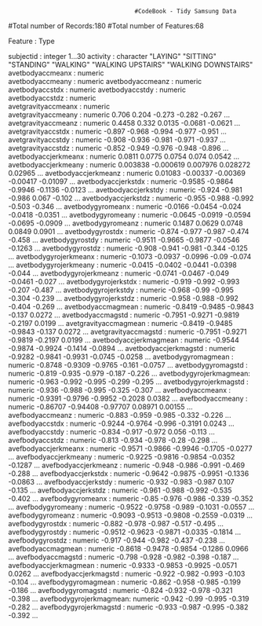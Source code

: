 										#CodeBook - Tidy Samsung Data










#Total number of Records:180
#Total number of Features:68

  Feature				 :	Type
  
  subjectid              : integer  1...30
  activity               : character  "LAYING" "SITTING" "STANDING" "WALKING" "WALKING UPSTAIRS" "WALKING DOWNSTAIRS"
  avetbodyaccmeanx       : numeric  
  avetbodyaccmeany       : numeric 
  avetbodyaccmeanz       : numeric
  avetbodyaccstdx        : numeric
  avetbodyaccstdy        : numeric  
  avetbodyaccstdz        : numeric  
  avetgravityaccmeanx    : numeric  
  avetgravityaccmeany    : numeric  0.706 0.204 -0.273 -0.282 -0.267 ...
  avetgravityaccmeanz    : numeric  0.4458 0.332 0.0135 -0.0681 -0.0621 ...
  avetgravityaccstdx     : numeric  -0.897 -0.968 -0.994 -0.977 -0.951 ...
  avetgravityaccstdy     : numeric  -0.908 -0.936 -0.981 -0.971 -0.937 ...
  avetgravityaccstdz     : numeric  -0.852 -0.949 -0.976 -0.948 -0.896 ...
  avetbodyaccjerkmeanx   : numeric  0.0811 0.0775 0.0754 0.074 0.0542 ...
  avetbodyaccjerkmeany   : numeric  0.003838 -0.000619 0.007976 0.028272 0.02965 ...
  avetbodyaccjerkmeanz   : numeric  0.01083 -0.00337 -0.00369 -0.00417 -0.01097 ...
  avetbodyaccjerkstdx    : numeric  -0.9585 -0.9864 -0.9946 -0.1136 -0.0123 ...
  avetbodyaccjerkstdy    : numeric  -0.924 -0.981 -0.986 0.067 -0.102 ...
  avetbodyaccjerkstdz    : numeric  -0.955 -0.988 -0.992 -0.503 -0.346 ...
  avetbodygyromeanx      : numeric  -0.0166 -0.0454 -0.024 -0.0418 -0.0351 ...
  avetbodygyromeany      : numeric  -0.0645 -0.0919 -0.0594 -0.0695 -0.0909 ...
  avetbodygyromeanz      : numeric  0.1487 0.0629 0.0748 0.0849 0.0901 ...
  avetbodygyrostdx       : numeric  -0.874 -0.977 -0.987 -0.474 -0.458 ...
  avetbodygyrostdy       : numeric  -0.9511 -0.9665 -0.9877 -0.0546 -0.1263 ...
  avetbodygyrostdz       : numeric  -0.908 -0.941 -0.981 -0.344 -0.125 ...
  avetbodygyrojerkmeanx  : numeric  -0.1073 -0.0937 -0.0996 -0.09 -0.074 ...
  avetbodygyrojerkmeany  : numeric  -0.0415 -0.0402 -0.0441 -0.0398 -0.044 ...
  avetbodygyrojerkmeanz  : numeric  -0.0741 -0.0467 -0.049 -0.0461 -0.027 ...
  avetbodygyrojerkstdx   : numeric  -0.919 -0.992 -0.993 -0.207 -0.487 ...
  avetbodygyrojerkstdy   : numeric  -0.968 -0.99 -0.995 -0.304 -0.239 ...
  avetbodygyrojerkstdz   : numeric  -0.958 -0.988 -0.992 -0.404 -0.269 ...
  avetbodyaccmagmean     : numeric  -0.8419 -0.9485 -0.9843 -0.137 0.0272 ...
  avetbodyaccmagstd      : numeric  -0.7951 -0.9271 -0.9819 -0.2197 0.0199 ...
  avetgravityaccmagmean  : numeric  -0.8419 -0.9485 -0.9843 -0.137 0.0272 ...
  avetgravityaccmagstd   : numeric  -0.7951 -0.9271 -0.9819 -0.2197 0.0199 ...
  avetbodyaccjerkmagmean : numeric  -0.9544 -0.9874 -0.9924 -0.1414 -0.0894 ...
  avetbodyaccjerkmagstd  : numeric  -0.9282 -0.9841 -0.9931 -0.0745 -0.0258 ...
  avetbodygyromagmean    : numeric  -0.8748 -0.9309 -0.9765 -0.161 -0.0757 ...
  avetbodygyromagstd     : numeric  -0.819 -0.935 -0.979 -0.187 -0.226 ...
  avetbodygyrojerkmagmean: numeric  -0.963 -0.992 -0.995 -0.299 -0.295 ...
  avetbodygyrojerkmagstd : numeric  -0.936 -0.988 -0.995 -0.325 -0.307 ...
  avefbodyaccmeanx       : numeric  -0.9391 -0.9796 -0.9952 -0.2028 0.0382 ...
  avefbodyaccmeany       : numeric  -0.86707 -0.94408 -0.97707 0.08971 0.00155 ...
  avefbodyaccmeanz       : numeric  -0.883 -0.959 -0.985 -0.332 -0.226 ...
  avefbodyaccstdx        : numeric  -0.9244 -0.9764 -0.996 -0.3191 0.0243 ...
  avefbodyaccstdy        : numeric  -0.834 -0.917 -0.972 0.056 -0.113 ...
  avefbodyaccstdz        : numeric  -0.813 -0.934 -0.978 -0.28 -0.298 ...
  avefbodyaccjerkmeanx   : numeric  -0.9571 -0.9866 -0.9946 -0.1705 -0.0277 ...
  avefbodyaccjerkmeany   : numeric  -0.9225 -0.9816 -0.9854 -0.0352 -0.1287 ...
  avefbodyaccjerkmeanz   : numeric  -0.948 -0.986 -0.991 -0.469 -0.288 ...
  avefbodyaccjerkstdx    : numeric  -0.9642 -0.9875 -0.9951 -0.1336 -0.0863 ...
  avefbodyaccjerkstdy    : numeric  -0.932 -0.983 -0.987 0.107 -0.135 ...
  avefbodyaccjerkstdz    : numeric  -0.961 -0.988 -0.992 -0.535 -0.402 ...
  avefbodygyromeanx      : numeric  -0.85 -0.976 -0.986 -0.339 -0.352 ...
  avefbodygyromeany      : numeric  -0.9522 -0.9758 -0.989 -0.1031 -0.0557 ...
  avefbodygyromeanz      : numeric  -0.9093 -0.9513 -0.9808 -0.2559 -0.0319 ...
  avefbodygyrostdx       : numeric  -0.882 -0.978 -0.987 -0.517 -0.495 ...
  avefbodygyrostdy       : numeric  -0.9512 -0.9623 -0.9871 -0.0335 -0.1814 ...
  avefbodygyrostdz       : numeric  -0.917 -0.944 -0.982 -0.437 -0.238 ...
  avefbodyaccmagmean     : numeric  -0.8618 -0.9478 -0.9854 -0.1286 0.0966 ...
  avefbodyaccmagstd      : numeric  -0.798 -0.928 -0.982 -0.398 -0.187 ...
  avefbodyaccjerkmagmean : numeric  -0.9333 -0.9853 -0.9925 -0.0571 0.0262 ...
  avefbodyaccjerkmagstd  : numeric  -0.922 -0.982 -0.993 -0.103 -0.104 ...
  avefbodygyromagmean    : numeric  -0.862 -0.958 -0.985 -0.199 -0.186 ...
  avefbodygyromagstd     : numeric  -0.824 -0.932 -0.978 -0.321 -0.398 ...
  avefbodygyrojerkmagmean: numeric  -0.942 -0.99 -0.995 -0.319 -0.282 ...
  avefbodygyrojerkmagstd : numeric  -0.933 -0.987 -0.995 -0.382 -0.392 ...